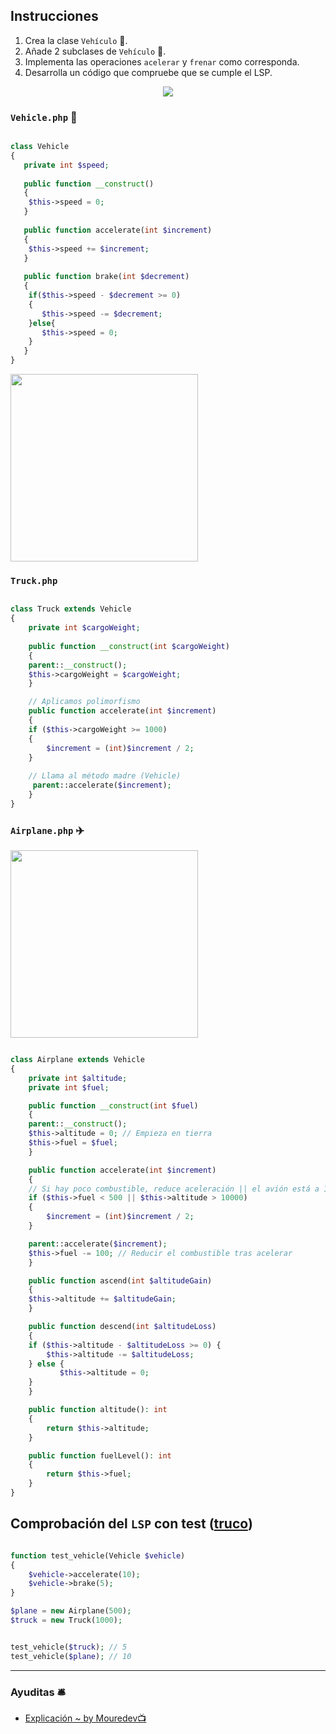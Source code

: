 
## Instrucciones

1. Crea la clase `Vehículo` 🚙.
2. Añade 2 subclases de `Vehículo` 🚙.
3. Implementa las operaciones `acelerar` y `frenar` como corresponda.
4. Desarrolla un código que compruebe que se cumple el LSP.

<p align=center>
  <img src="https://github.com/user-attachments/assets/6a362881-703d-4b39-8727-a04343715149"  />
</p>

### `Vehicle.php` 🚙

```php

class Vehicle
{
   private int $speed;
	
   public function __construct()
   {
	$this->speed = 0;
   }
	
   public function accelerate(int $increment)
   {
	$this->speed += $increment;
   }
	
   public function brake(int $decrement)
   {
	if($this->speed - $decrement >= 0)
	{
	   $this->speed -= $decrement;
	}else{
	   $this->speed = 0;
	}
   }
}

```


<img src="https://github.com/user-attachments/assets/81020006-5af2-4d75-a2f1-eed8b9f7e67e" height="300" />

### `Truck.php` 

```php

class Truck extends Vehicle
{
    private int $cargoWeight;
	
    public function __construct(int $cargoWeight)
    {
	parent::__construct();
	$this->cargoWeight = $cargoWeight;
    }

    // Aplicamos polimorfismo
    public function accelerate(int $increment)
    {
	if ($this->cargoWeight >= 1000) 
	{
	    $increment = (int)$increment / 2;
	}
		
	// Llama al método madre (Vehicle)
	 parent::accelerate($increment);
    }
}

```



### `Airplane.php` ✈️

<img src="https://github.com/user-attachments/assets/302c2a59-cb4e-4b28-820a-63622ce87b66" height="300" />


```php

class Airplane extends Vehicle
{
    private int $altitude;
    private int $fuel;

    public function __construct(int $fuel)
    {
	parent::__construct();
	$this->altitude = 0; // Empieza en tierra
	$this->fuel = $fuel;
    }

    public function accelerate(int $increment)
    {
	// Si hay poco combustible, reduce aceleración || el avión está a 10.000m de altitud
	if ($this->fuel < 500 || $this->altitude > 10000) 
	{
	    $increment = (int)$increment / 2;
	}

	parent::accelerate($increment);
	$this->fuel -= 100; // Reducir el combustible tras acelerar
    }

    public function ascend(int $altitudeGain)
    {
	$this->altitude += $altitudeGain;
    }

    public function descend(int $altitudeLoss)
    {
	if ($this->altitude - $altitudeLoss >= 0) {
	    $this->altitude -= $altitudeLoss;
	} else {
           $this->altitude = 0;
	}
    }

    public function altitude(): int
    {
        return $this->altitude;
    }

    public function fuelLevel(): int
    {
        return $this->fuel;
    }
}

```

## Comprobación del `LSP` con test ([truco](https://github.com/thaishdz/mastering-php/edit/main/SOLID/Liskov%20Substitution/#como-sé-que-estoy-violando-el-liskov))

```php

function test_vehicle(Vehicle $vehicle)
{
    $vehicle->accelerate(10);
    $vehicle->brake(5);
}

$plane = new Airplane(500);
$truck = new Truck(1000);


test_vehicle($truck); // 5
test_vehicle($plane); // 10

```

---

### Ayuditas 🛎️

- [Explicación ~ by Mouredev📺](https://www.youtube.com/watch?v=SgHoiF1KLTo)
